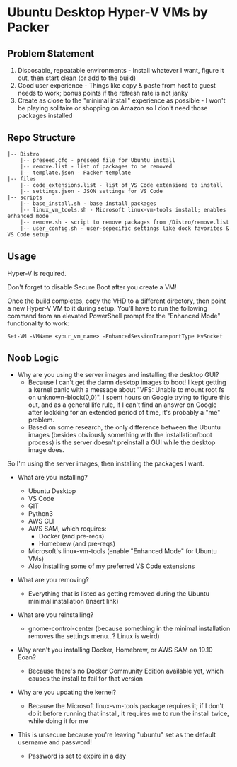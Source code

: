 # Ubuntu Desktop Hyper-V VMs by Packer

## Problem Statement

1. Disposable, repeatable environments - Install whatever I want, figure it out, then start clean (or add to the build)
2. Good user experience - Things like copy & paste from host to guest needs to work; bonus points if the refresh rate is not janky
3. Create as close to the "minimal install" experience as possible - I won't be playing solitaire or shopping on Amazon so I don't need those packages installed

## Repo Structure

```
|-- Distro
    |-- preseed.cfg - preseed file for Ubuntu install
    |-- remove.list - list of packages to be removed
    |-- template.json - Packer template
|-- files
    |-- code_extensions.list - list of VS Code extensions to install
    |-- settings.json - JSON settings for VS Code
|-- scripts
    |-- base_install.sh - base install packages
    |-- linux_vm_tools.sh - Microsoft linux-vm-tools install; enables enhanced mode
    |-- remove.sh - script to remove packages from /Distro/remove.list
    |-- user_config.sh - user-sepecific settings like dock favorites & VS Code setup
```

## Usage

Hyper-V is required.

Don't forget to disable Secure Boot after you create a VM!

Once the build completes, copy the VHD to a different directory, then point a new Hyper-V VM to it during setup. You'll have to run the following command from an elevated PowerShell prompt for the "Enhanced Mode" functionality to work:

`Set-VM -VMName <your_vm_name> -EnhancedSessionTransportType HvSocket`

## Noob Logic

- Why are you using the server images and installing the desktop GUI?
  - Because I can't get the damn desktop images to boot! I kept getting a kernel panic with a message about "VFS: Unable to mount root fs on unknown-block(0,0)". I spent hours on Google trying to figure this out, and as a general life rule, if I can't find an answer on Google after lookking for an extended period of time, it's probably a "me" problem.
  - Based on some research, the only difference between the Ubuntu images (besides obviously something with the installation/boot process) is the server doesn't preinstall a GUI while the desktop image does.

So I'm using the server images, then installing the packages I want.

- What are you installing? 
  - Ubuntu Desktop
  - VS Code
  - GIT
  - Python3
  - AWS CLI
  - AWS SAM, which requires:
    - Docker (and pre-reqs)
    - Homebrew (and pre-reqs)
  - Microsoft's linux-vm-tools (enable "Enhanced Mode" for Ubuntu VMs)
  - Also installing some of my preferred VS Code extensions

- What are you removing?
  - Everything that is listed as getting removed during the Ubuntu minimal installation (insert link)

- What are you reinstalling?
  - gnome-control-center (because something in the minimal installation removes the settings menu...? Linux is weird)

- Why aren't you installing Docker, Homebrew, or AWS SAM on 19.10 Eoan?
  - Because there's no Docker Community Edition available yet, which causes the install to fail for that version

- Why are you updating the kernel?
  - Because the Microsoft linux-vm-tools package requires it; if I don't do it before running that install, it requires me to run the install twice, while doing it for me

- This is unsecure because you're leaving "ubuntu" set as the default username and password!
  - Password is set to expire in a day
